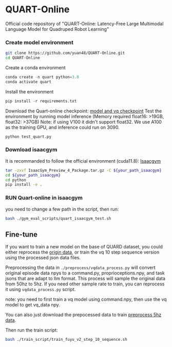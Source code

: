 # QUART-Online

Official code repository of "QUART-Online: Latency-Free Large Multimodal Language Model for Quadruped Robot Learning"

### Create model environment

```bash
git clone https://github.com/yuan48/QUART-Online.git
cd QUART-Online
```

Create a conda environment

```python
conda create -n quart python=3.8
conda activate quart
```

Install the environment

```python
pip install -r requirements.txt
```

Download the Quart-online checkpoint: [model and vq checkpoint](https://huggingface.co/Tong314/Quart-Online/tree/main)
Test the environment by running model inference (Memory required float16: >19GB, float32: >37GB)
Note: if using V100 it didn't support float32. We use A100 as the training GPU, and inference could run on 3090.

```python
python test_quart.py
```

### Download isaacgym

It is recommanded to follow the official environment (cuda11.8): [Isaacgym](https://developer.nvidia.com/isaac-gym)

```bash
tar -zxvf IsaacGym_Preview_4_Package.tar.gz -C ${your_path_isaacgym}
cd ${your_path_isaacgym}
cd python
pip install -e .
```

### RUN Quart-online in isaacgym

you need to change a few path in the script, then run:

```bash
bash ./gym_eval_scripts/quart_isaacgym_test.sh
```

## Fine-tune

If you want to train a new model on the base of QUARD dataset, you could either reprocess the [origin data](https://pan.baidu.com/share/init?surl=Gu9Xlb_ETbqxtSaVky0d3Q&pwd=ok0h), or train the vq 10 step sequence version using the processed json data files.

Preprocessing the data in `./preprocess/vqdata_process.py` will convert original episode data npys to a command.py, proprioceptions.npy, and task jsons that are adapt to llm format. This process will sample the original data from 50hz to 5hz. If you need other sample rate to train, you can reprocess it using `vqdata_process.py` script.

note: you need to first train a vq model using command.npy, then use the vq model to get vq_data npy.

You can also just download the prepocessed data to train [preprocess 5hz data](https://drive.google.com/file/d/1B3ldn49Wpd3G5t9OCmmBK740vgAao4-F/view?usp=sharing).

Then run the train script:

```bash
bash ./train_script/train_fuyu_v2_step_10_sequence.sh
```
